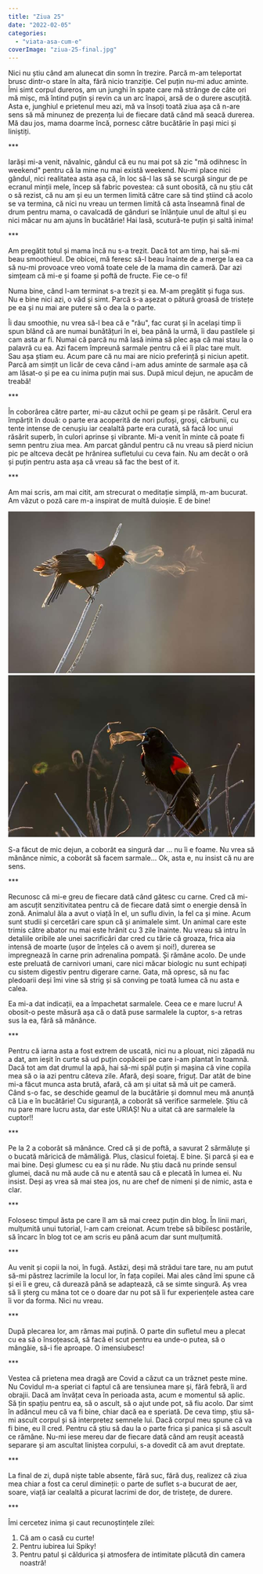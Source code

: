 ```yaml
---
title: "Ziua 25"
date: "2022-02-05"
categories: 
  - "viata-asa-cum-e"
coverImage: "ziua-25-final.jpg"
---
```


Nici nu știu când am alunecat din somn în trezire. Parcă m-am teleportat brusc dintr-o stare în alta, fără nicio tranziție. Cel puțin nu-mi aduc aminte. Îmi simt corpul dureros, am un junghi în spate care mă strânge de câte ori mă mișc, mă întind puțin și revin ca un arc înapoi, arsă de o durere ascuțită. Asta e, junghiul e prietenul meu azi, mă va însoți toată ziua așa că n-are sens să mă minunez de prezența lui de fiecare dată când mă seacă durerea. Mă dau jos, mama doarme încă, pornesc către bucătărie în pași mici și liniștiți.

\*\*\*

Iarăși mi-a venit, năvalnic, gândul că eu nu mai pot să zic "mă odihnesc în weekend" pentru că la mine nu mai există weekend. Nu-mi place nici gândul, nici realitatea asta așa că, în loc să-l las să se scurgă singur de pe ecranul minții mele, încep să fabric povestea: că sunt obosită, că nu știu cât o să rezist, că nu am și eu un termen limită către care să tind știind că acolo se va termina, că nici nu vreau un termen limită că asta înseamnă final de drum pentru mama, o cavalcadă de gânduri se înlănțuie unul de altul și eu nici măcar nu am ajuns în bucătărie! Hai lasă, scutură-te puțin și saltă inima!

\*\*\*

Am pregătit totul și mama încă nu s-a trezit. Dacă tot am timp, hai să-mi beau smoothieul. De obicei, mă feresc să-l beau înainte de a merge la ea ca să nu-mi provoace vreo vomă toate cele de la mama din cameră. Dar azi simțeam că mi-e și foame și poftă de fructe. Fie ce-o fi!

Numa bine, când l-am terminat s-a trezit și ea. M-am pregătit și fuga sus. Nu e bine nici azi, o văd și simt. Parcă s-a așezat o pătură groasă de tristețe pe ea și nu mai are putere să o dea la o parte.

Îi dau smoothie, nu vrea să-l bea că e "rău", fac curat și în același timp îi spun blând că are numai bunătățuri în ei, bea până la urmă, îi dau pastilele și cam asta ar fi. Numai că parcă nu mă lasă inima să plec așa că mai stau la o palavră cu ea. Azi facem împreună sarmale pentru că ei îi plac tare mult. Sau așa știam eu. Acum pare că nu mai are nicio preferință și niciun apetit. Parcă am simțit un licăr de ceva când i-am adus aminte de sarmale așa că am lăsat-o și pe ea cu inima puțin mai sus. După micul dejun, ne apucăm de treabă!

\*\*\*

În coborârea către parter, mi-au căzut ochii pe geam și pe răsărit. Cerul era împărțit în două: o parte era acoperită de nori pufoși, groși, cărbunii, cu tente intense de cenușiu iar cealaltă parte era curată, să facă loc unui răsărit superb, în culori aprinse și vibrante. Mi-a venit în minte că poate fi semn pentru ziua mea. Am parcat gândul pentru că nu vreau să pierd niciun pic pe altceva decât pe hrănirea sufletului cu ceva fain. Nu am decât o oră și puțin pentru asta așa că vreau să fac the best of it.

\*\*\*

Am mai scris, am mai citit, am strecurat o meditație simplă, m-am bucurat. Am văzut o poză care m-a inspirat de multă duioșie. E de bine!

![](images/ziua-25.jpeg)

S-a făcut de mic dejun, a coborât ea singură dar … nu îi e foame. Nu vrea să mănânce nimic, a coborât să facem sarmale… Ok, asta e, nu insist că nu are sens. 

\*\*\*

Recunosc că mi-e greu de fiecare dată când gătesc cu carne. Cred că mi-am ascuțit senzitivitatea pentru că de fiecare dată simt o energie densă în zonă. Animalul ăla a avut o viață în el, un suflu divin, la fel ca și mine. Acum sunt studii și cercetări care spun că și animalele simt. Un animal care este trimis către abator nu mai este hrănit cu 3 zile înainte. Nu vreau să intru în detaliile oribile ale unei sacrificări dar cred cu tărie că groaza, frica aia intensă de moarte (ușor de înțeles că o avem și noi!), durerea se impregnează în carne prin adrenalina pompată. Și rămâne acolo. De unde este preluată de carnivori umani, care nici măcar biologic nu sunt echipați cu sistem digestiv pentru digerare carne. Gata, mă opresc, să nu fac pledoarii deși îmi vine să strig și să conving pe toată lumea că nu asta e calea.

Ea mi-a dat indicații, ea a împachetat sarmalele. Ceea ce e mare lucru! A obosit-o peste măsură așa că o dată puse sarmalele la cuptor, s-a retras sus la ea, fără să mănânce.

\*\*\*

Pentru că iarna asta a fost extrem de uscată, nici nu a plouat, nici zăpadă nu a dat, am ieșit în curte să ud puțin copăceii pe care i-am plantat în toamnă. Dacă tot am dat drumul la apă, hai să-mi spăl puțin și mașina că vine copila mea să o ia azi pentru câteva zile. Afară, deși soare, friguț. Dar atât de bine mi-a făcut munca asta brută, afară, că am și uitat să mă uit pe cameră. Când s-o fac, se deschide geamul de la bucătărie și domnul meu mă anunță că Lia e în bucătărie! Cu siguranță, a coborât să verifice sarmelele. Știu că nu pare mare lucru asta, dar este URIAȘ! Nu a uitat că are sarmalele la cuptor!!

\*\*\*

Pe la 2 a coborât să mănânce. Cred că și de poftă, a savurat 2 sărmăluțe și o bucată măricică de mămăligă. Plus, clasicul foietaj. E bine. Și parcă și ea e mai bine. Deși glumesc cu ea și nu râde. Nu știu dacă nu prinde sensul glumei, dacă nu mă aude că nu e atentă sau că e plecată în lumea ei. Nu insist. Deși aș vrea să mai stea jos, nu are chef de nimeni și de nimic, asta e clar.

\*\*\*

Folosesc timpul ăsta pe care îl am să mai creez puțin din blog. În linii mari, mulțumită unui tutorial, l-am cam creionat. Acum trebe să bibilesc postările, să încarc în blog tot ce am scris eu până acum dar sunt mulțumită.

\*\*\*

Au venit și copii la noi, în fugă. Astăzi, deși mă strădui tare tare, nu am putut să-mi păstrez lacrimile la locul lor, în fața copilei. Mai ales când îmi spune că și ei îi e greu, că durează până se adaptează, că se simte singură. Aș vrea să îi șterg cu mâna tot ce o doare dar nu pot să îi fur experiențele astea care îi vor da forma. Nici nu vreau. 

\*\*\*

După plecarea lor, am rămas mai puțină. O parte din sufletul meu a plecat cu ea să o însoțească, să facă el scut pentru ea unde-o putea, să o mângâie, să-i fie aproape. O imensiubesc!

\*\*\*

Vestea că prietena mea dragă are Covid a căzut ca un trăznet peste mine. Nu Covidul m-a speriat ci faptul că are tensiunea mare și, fără febră, îi ard obrajii. Dacă am învățat ceva în perioada asta, acum e momentul să aplic. Să țin spațiu pentru ea, să o ascult, să o ajut unde pot, să fiu acolo. Dar simt în adâncul meu că va fi bine, chiar dacă ea e speriată. De ceva timp, știu să-mi ascult corpul și să interpretez semnele lui. Dacă corpul meu spune că va fi bine, eu îl cred. Pentru că știu să dau la o parte frica și panica și să ascult ce rămâne. Nu-mi iese mereu dar de fiecare dată când am reușit această separare și am ascultat liniștea corpului, s-a dovedit că am avut dreptate.

\*\*\*

La final de zi, după niște table absente, fără suc, fără duș, realizez că ziua mea chiar a fost ca cerul dimineții: o parte de suflet s-a bucurat de aer, soare, viață iar cealaltă a picurat lacrimi de dor, de tristețe, de durere.

\*\*\*

Îmi cercetez inima și caut recunoștințele zilei:

1. Că am o casă cu curte!
2. Pentru iubirea lui Spiky!
3. Pentru patul și căldurica și atmosfera de intimitate plăcută din camera noastră!
